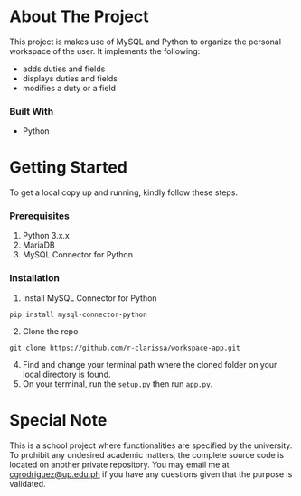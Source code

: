 # About The Project
This project is makes use of MySQL and Python to organize the personal workspace of the user. It implements the following: 
- adds duties and fields
- displays duties and fields
- modifies a duty or a field

### Built With
* Python

# Getting Started
To get a local copy up and running, kindly follow these steps.

### Prerequisites
1. Python 3.x.x
2. MariaDB 
3. MySQL Connector for Python 

### Installation

1. Install MySQL Connector for Python
```
pip install mysql-connector-python
```
2. Clone the repo
```
git clone https://github.com/r-clarissa/workspace-app.git
```
4. Find and change your terminal path where the cloned folder on your local directory is found.
5. On your terminal, run the `setup.py` then run `app.py`.

# Special Note
This is a school project where functionalities are specified by the university. To prohibit any undesired academic matters, the complete source code is located on another private repository. You may email me at cgrodriguez@up.edu.ph if you have any questions given that the purpose is validated.
